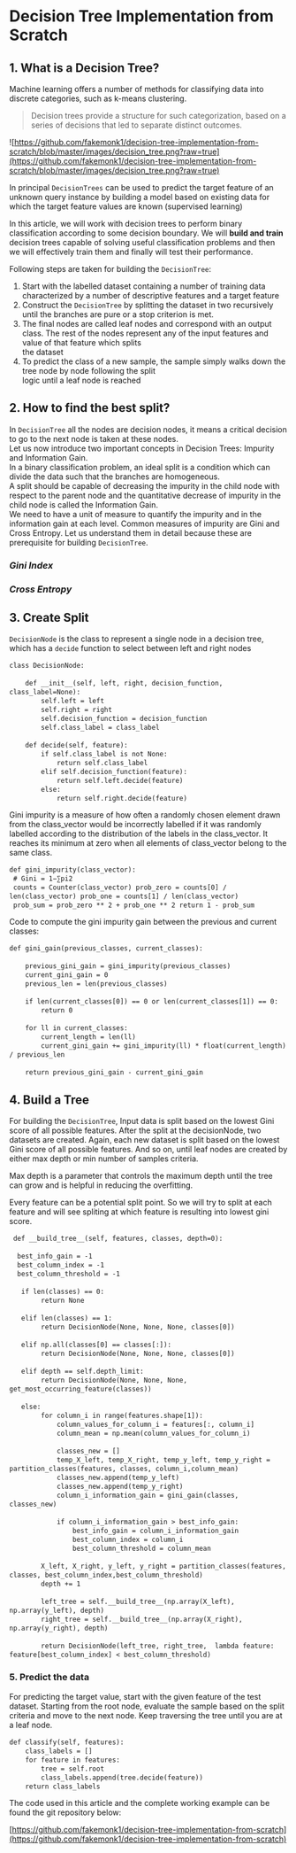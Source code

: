 # Decision Tree Implementation from Scratch  
  
## 1. What is a Decision Tree?  
  
Machine learning offers a number of methods for classifying data into discrete categories, such as k-means clustering.   
> Decision trees provide a structure for such categorization,
> based on a series of decisions that led to separate distinct outcomes.  
  
![https://github.com/fakemonk1/decision-tree-implementation-from-scratch/blob/master/images/decision_tree.png?raw=true](https://github.com/fakemonk1/decision-tree-implementation-from-scratch/blob/master/images/decision_tree.png?raw=true)
  
In principal ```DecisionTrees``` can be used to predict the target feature of an unknown query instance by building a model based on existing data for which the target feature values are known (supervised learning)  
  
In this article, we will work with decision trees to perform binary classification according to some decision boundary. We will **build and train** decision trees capable of solving useful classification problems and then we will effectively train them and finally will test their performance.  

Following steps are taken for building the ```DecisionTree```:  
   
1. Start with the labelled dataset containing a number of training data characterized by a number of descriptive features and a target feature  
2. Construct the ```DecisionTree``` by splitting the dataset in two recursively until the branches are pure or a stop criterion is met.  
3. The final nodes are called leaf nodes and correspond with an output class. The rest of the nodes represent any of the input features and value of that feature which splits  
 the dataset  
4. To predict the class of a new sample, the sample simply walks down the tree node by node following the split   
 logic until a leaf node is reached  
  
  
  
## 2. How to find the best split?  
  
In ```DecisionTree``` all the nodes are decision nodes, it means a critical decision to go to the next node is taken at these nodes.   
Let us now introduce two important concepts in Decision Trees: Impurity and Information Gain.   
In a binary classification problem, an ideal split is a condition which can divide the data such that the branches are homogeneous.  
A split should be capable of decreasing the impurity in the child node with respect to the parent node and the quantitative decrease of impurity in the child node is called the Information Gain.  
We need to have a unit of measure to quantify the impurity and in the information gain at each level. Common measures of impurity are Gini and Cross Entropy. Let us understand them in detail because these are prerequisite for building ```DecisionTree```.

###  _Gini Index_
<TODO fill this>  
  
###  _Cross Entropy_
<TODO fill this>  
  
  
## 3. Create Split  

```DecisionNode``` is the class to represent a single node in a decision tree, which has a ```decide``` function to select between left and right nodes

```
class DecisionNode:

    def __init__(self, left, right, decision_function, class_label=None):
        self.left = left
        self.right = right
        self.decision_function = decision_function
        self.class_label = class_label

    def decide(self, feature):
        if self.class_label is not None:
            return self.class_label
        elif self.decision_function(feature):
            return self.left.decide(feature)
        else:
            return self.right.decide(feature)

```  

Gini impurity is a measure of how often a randomly chosen element drawn from the class_vector would be incorrectly labelled if it was randomly labelled according to the distribution of the labels in the class_vector. It reaches its minimum at zero when all elements of class_vector belong to the same class.  
 
```  
def gini_impurity(class_vector):  
 # Gini = 1−∑pi2  
 counts = Counter(class_vector) prob_zero = counts[0] / len(class_vector) prob_one = counts[1] / len(class_vector)  
 prob_sum = prob_zero ** 2 + prob_one ** 2 return 1 - prob_sum  
```  
  
Code to compute the gini impurity gain between the previous and current classes:  
  
```  
def gini_gain(previous_classes, current_classes):  
     
    previous_gini_gain = gini_impurity(previous_classes)  
    current_gini_gain = 0  
    previous_len = len(previous_classes)  
    
    if len(current_classes[0]) == 0 or len(current_classes[1]) == 0:  
        return 0  
  
    for ll in current_classes:  
        current_length = len(ll)  
        current_gini_gain += gini_impurity(ll) * float(current_length) / previous_len  
  
    return previous_gini_gain - current_gini_gain
```  
  
## 4. Build a Tree  
For building the ```DecisionTree```, Input data is split based on the lowest Gini score of all possible features. After the split at the decisionNode, two datasets are created. Again, each new dataset is split based on the lowest Gini score of all possible features. And so on, until leaf nodes are created by either max depth or min number of samples criteria.

Max depth is a parameter that controls the maximum depth until the tree can grow and is helpful in reducing the overfitting.

Every feature can be a potential split point. So we will try to split at each feature and will see spliting at which feature is resulting into lowest gini score. 
```  
 def __build_tree__(self, features, classes, depth=0):  
  
  best_info_gain = -1  
  best_column_index = -1  
  best_column_threshold = -1  
  
   if len(classes) == 0:  
        return None  
  
   elif len(classes) == 1:  
        return DecisionNode(None, None, None, classes[0])  
  
   elif np.all(classes[0] == classes[:]):  
        return DecisionNode(None, None, None, classes[0])  
  
   elif depth == self.depth_limit:  
        return DecisionNode(None, None, None, get_most_occurring_feature(classes))  
  
   else:  
        for column_i in range(features.shape[1]):  
            column_values_for_column_i = features[:, column_i]  
            column_mean = np.mean(column_values_for_column_i)  
  
            classes_new = []  
            temp_X_left, temp_X_right, temp_y_left, temp_y_right = partition_classes(features, classes, column_i,column_mean)  
            classes_new.append(temp_y_left)  
            classes_new.append(temp_y_right)  
            column_i_information_gain = gini_gain(classes, classes_new)  
  
            if column_i_information_gain > best_info_gain:  
                best_info_gain = column_i_information_gain  
                best_column_index = column_i  
                best_column_threshold = column_mean  
  
        X_left, X_right, y_left, y_right = partition_classes(features, classes, best_column_index,best_column_threshold)  
        depth += 1  
  
        left_tree = self.__build_tree__(np.array(X_left), np.array(y_left), depth)  
        right_tree = self.__build_tree__(np.array(X_right), np.array(y_right), depth)  
  
        return DecisionNode(left_tree, right_tree,  lambda feature: feature[best_column_index] < best_column_threshold)
```  
  
### 5. Predict the data  
For predicting the target value, start with the given feature of the test dataset. Starting from the root node, evaluate the sample based on the split criteria and move to the next node. Keep traversing the tree until you are at a leaf node.
```  
def classify(self, features):    
    class_labels = []
    for feature in features:  
        tree = self.root  
        class_labels.append(tree.decide(feature))  
    return class_labels
```

The code used in this article and the complete working example can be found the git repository below:

[https://github.com/fakemonk1/decision-tree-implementation-from-scratch](https://github.com/fakemonk1/decision-tree-implementation-from-scratch)
